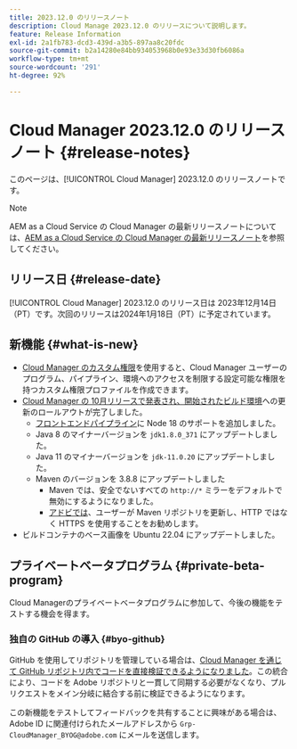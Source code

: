 ```yaml
---
title: 2023.12.0 のリリースノート
description: Cloud Manage 2023.12.0 のリリースについて説明します。
feature: Release Information
exl-id: 2a1fb783-dcd3-439d-a3b5-897aa8c20fdc
source-git-commit: b2a14280e84bb934053968b0e93e33d30fb6086a
workflow-type: tm+mt
source-wordcount: '291'
ht-degree: 92%

---
```


# Cloud Manager 2023.12.0 のリリースノート {#release-notes}

このページは、[!UICONTROL Cloud Manager] 2023.12.0 のリリースノートです。

>[!NOTE]
>
>AEM as a Cloud Service の Cloud Manager の最新リリースノートについては、[AEM as a Cloud Service の Cloud Manager の最新リリースノート](https://experienceleague.adobe.com/ja/docs/experience-manager-cloud-service/content/release-notes/cloud-manager/current)を参照してください。

## リリース日 {#release-date}

[!UICONTROL Cloud Manager] 2023.12.0 のリリース日は 2023年12月14日（PT）です。次回のリリースは2024年1月18日（PT）に予定されています。

## 新機能 {#what-is-new}

* [Cloud Manager のカスタム権限](/help/using/custom-permissions.md)を使用すると、Cloud Manager ユーザーのプログラム、パイプライン、環境へのアクセスを制限する設定可能な権限を持つカスタム権限プロファイルを作成できます。
* [Cloud Manager の 10月リリースで発表され、開始された](/help/release-notes/2023/2023-10-0.md)[ビルド環境](/help/getting-started/build-environment.md)への更新のロールアウトが完了しました。
   * [フロントエンドパイプライン](/help/overview/ci-cd-pipelines.md)に Node 18 のサポートを追加しました。
   * Java 8 のマイナーバージョンを `jdk1.8.0_371` にアップデートしました。
   * Java 11 のマイナーバージョンを `jdk-11.0.20` にアップデートしました。
   * Maven のバージョンを 3.8.8 にアップデートしました
      * Maven では、安全でないすべての `http://*` ミラーをデフォルトで無効にするようになりました。
      * [アドビでは](/help/getting-started/build-environment.md#https-maven)、ユーザーが Maven リポジトリを更新し、HTTP ではなく HTTPS を使用することをお勧めします。
* ビルドコンテナのベース画像を Ubuntu 22.04 にアップデートしました。

## プライベートベータプログラム {#private-beta-program}

Cloud Managerのプライベートベータプログラムに参加して、今後の機能をテストする機会を得ます。

### 独自の GitHub の導入 {#byo-github}

GitHub を使用してリポジトリを管理している場合は、[Cloud Manager を通じて GitHub リポジトリ内でコードを直接検証できるようになりました](/help/managing-code/private-repositories.md)。この統合により、コードを Adobe リポジトリと一貫して同期する必要がなくなり、プルリクエストをメイン分岐に結合する前に検証できるようになります。

この新機能をテストしてフィードバックを共有することに興味がある場合は、Adobe ID に関連付けられたメールアドレスから `Grp-CloudManager_BYOG@adobe.com` にメールを送信します。
